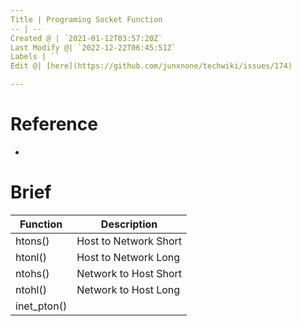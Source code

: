 ```yaml
---
Title | Programing Socket Function
-- | --
Created @ | `2021-01-12T03:57:20Z`
Last Modify @| `2022-12-22T06:45:51Z`
Labels | ``
Edit @| [here](https://github.com/junxnone/techwiki/issues/174)

---
```

# Reference
- []()


# Brief

Function | Description
-- | --
htons() | Host to Network Short
htonl() | Host to Network Long
ntohs() | Network to Host Short
ntohl() | Network to Host Long
inet_pton() | 

